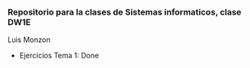 ### Repositorio para la clases de Sistemas informaticos, clase DW1E
Luis Monzon 
- Ejercicios Tema 1: Done
